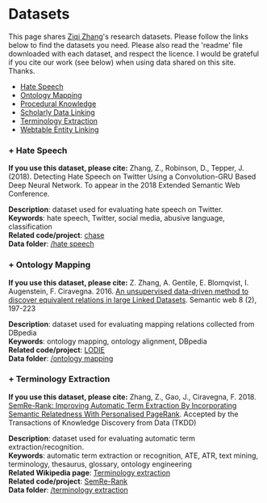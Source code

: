 # Datasets 

This page shares [Ziqi Zhang]'s research datasets. Please follow the links below to find the datasets you need. Please also read the 'readme' file downloaded with each dataset, and respect the licence. I would be grateful if you cite our work (see below) when using data shared on this site. Thanks.

  * [Hate Speech](#hate)
  * [Ontology Mapping](#ontomap)
  * [Procedural Knowledge](#procknow)
  * [Scholarly Data Linking](#scholarlydata)
  * [Terminology Extraction](#ate)
  * [Webtable Entity Linking](#webtable)

### <a name="hate">+ Hate Speech</a>
**If you use this dataset, please cite:** Zhang, Z., Robinson, D., Tepper, J. (2018). Detecting Hate Speech on Twitter Using a Convolution-GRU Based Deep Neural Network. To appear in the 2018 Extended Semantic Web Conference.

**Description**: dataset used for evaluating hate speech on Twitter. <br/>
**Keywords**: hate speech, Twitter, social media, abusive language, classification <br/>
**Related code/project**: [chase] <br/>
**Data folder**: [/hate speech]

### <a name="ontomap">+ Ontology Mapping</a>
**If you use this dataset, please cite:** Z. Zhang, A. Gentile, E. Blomqvist, I. Augenstein, F. Ciravegna. 2016. [An unsupervised data-driven method to discover equivalent relations in large Linked Datasets]. Semantic web 8 (2), 197-223

**Description**: dataset used for evaluating mapping relations collected from DBpedia <br/>
**Keywords**: ontology mapping, ontology alignment, DBpedia <br/>
**Related code/project**: [LODIE] <br/>
**Data folder**: [/ontology mapping]

### <a name="ate">+ Terminology Extraction</a>
**If you use this dataset, please cite:** Zhang, Z., Gao, J., Ciravegna, F. 2018. [SemRe-Rank: Improving Automatic Term Extraction By Incorporating Semantic Relatedness With Personalised PageRank]. Accepted by the Transactions of Knowledge Discovery from Data (TKDD)

**Description**: dataset used for evaluating automatic term extraction/recognition. <br/>
**Keywords**: automatic term extraction or recognition, ATE, ATR, text mining, terminology, thesaurus, glossary, ontology engineering <br/>
**Related Wikipedia page**: [Terminology extraction] <br/>
**Related code/project**: [SemRe-Rank] <br/>
**Data folder**: [/terminology extraction]

[Ziqi Zhang]: <https://ziqizhang.github.io/>
[SemRe-Rank: Improving Automatic Term Extraction By Incorporating Semantic Relatedness With Personalised PageRank]: <https://arxiv.org/abs/1711.03373>
[Terminology Extraction]: <https://en.wikipedia.org/wiki/Terminology_extraction>
[chase]: <https://github.com/ziqizhang/chase>
[SemRe-Rank]: <https://github.com/ziqizhang/semrerank>
[/hate speech]: <https://github.com/ziqizhang/data/tree/master/hate%20speech>
[/terminology extraction]:  <https://github.com/ziqizhang/data/tree/master/terminology%20extraction>
[LODIE]: <http://gow.epsrc.ac.uk/NGBOViewGrant.aspx?GrantRef=EP/J019488/1>
[/ontology mapping]: <>
[An unsupervised data-driven method to discover equivalent relations in large Linked Datasets]: <https://content.iospress.com/download/semantic-web/sw193?id=semantic-web%2Fsw193>
